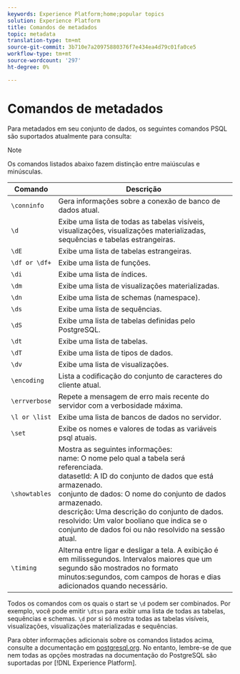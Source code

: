 ```yaml
---
keywords: Experience Platform;home;popular topics
solution: Experience Platform
title: Comandos de metadados
topic: metadata
translation-type: tm+mt
source-git-commit: 3b710e7a20975880376f7e434ea4d79c01fa0ce5
workflow-type: tm+mt
source-wordcount: '297'
ht-degree: 0%

---
```



# Comandos de metadados

Para metadados em seu conjunto de dados, os seguintes comandos PSQL são suportados atualmente para consulta:

>[!NOTE]
>
>Os comandos listados abaixo fazem distinção entre maiúsculas e minúsculas.

| Comando | Descrição |
|------- | ------------|
| `\conninfo` | Gera informações sobre a conexão de banco de dados atual. |
| `\d` | Exibe uma lista de todas as tabelas visíveis, visualizações, visualizações materializadas, sequências e tabelas estrangeiras. |
| `\dE` | Exibe uma lista de tabelas estrangeiras. |
| `\df or \df+` | Exibe uma lista de funções. |
| `\di` | Exibe uma lista de índices. |
| `\dm` | Exibe uma lista de visualizações materializadas. |
| `\dn` | Exibe uma lista de schemas (namespace). |
| `\ds` | Exibe uma lista de sequências. |
| `\dS` | Exibe uma lista de tabelas definidas pelo PostgreSQL. |
| `\dt` | Exibe uma lista de tabelas. |
| `\dT` | Exibe uma lista de tipos de dados. |
| `\dv` | Exibe uma lista de visualizações. |
| `\encoding` | Lista a codificação do conjunto de caracteres do cliente atual. |
| `\errverbose` | Repete a mensagem de erro mais recente do servidor com a verbosidade máxima. |
| `\l or \list` | Exibe uma lista de bancos de dados no servidor. |
| `\set` | Exibe os nomes e valores de todas as variáveis psql atuais. |
| `\showtables` | Mostra as seguintes informações: <br>name: O nome pelo qual a tabela será referenciada.<br>datasetId: A ID do conjunto de dados que está armazenado.<br>conjunto de dados: O nome do conjunto de dados armazenado.<br>descrição: Uma descrição do conjunto de dados.<br>resolvido: Um valor booliano que indica se o conjunto de dados foi ou não resolvido na sessão atual. |
| `\timing` | Alterna entre ligar e desligar a tela. A exibição é em milissegundos. Intervalos maiores que um segundo são mostrados no formato minutos:segundos, com campos de horas e dias adicionados quando necessário. |

Todos os comandos com os quais o start se  `\d` podem ser combinados. Por exemplo, você pode emitir `\dtsn` para exibir uma lista de todas as tabelas, sequências e schemas. `\d` por si só mostra todas as tabelas visíveis, visualizações, visualizações materializadas e sequências.

Para obter informações adicionais sobre os comandos listados acima, consulte a documentação em [postgresql.org](https://www.postgresql.org/docs/10/app-psql.html). No entanto, lembre-se de que nem todas as opções mostradas na documentação do PostgreSQL são suportadas por [!DNL Experience Platform].

